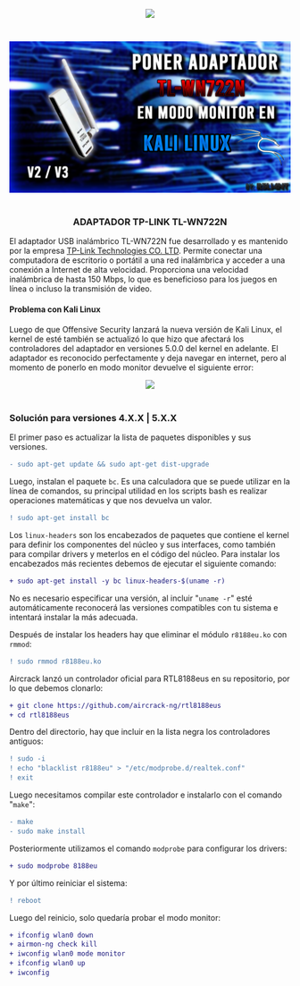 <p align="center">
  <a href="https://github.com/DenverCoder1/readme-typing-svg"><img src="https://readme-typing-svg.herokuapp.com?color=F70000&width=447&lines=TL-WN722N+en+modo+monitor+Kali+Linux"></a>
</p>

<h1 align="center"></h1>

<p align="center">
  <img src="https://github.com/R3LI4NT/articulos/blob/main/Redes/GNU-Linux/img/TL_WN722N.png">
</p>

<h1 align="center"></h1>

<h3 align="center">ADAPTADOR TP-LINK TL-WN722N</h3>
El adaptador USB inalámbrico TL-WN722N fue desarrollado y es mantenido por la empresa <a href="https://www.tp-link.com/us/">TP-Link Technologies CO. LTD</a>. Permite conectar una computadora de escritorio o portátil a una red inalámbrica y acceder a una conexión a Internet de alta velocidad. Proporciona una velocidad inalámbrica de hasta 150 Mbps, lo que es beneficioso para los juegos en línea o incluso la transmisión de video.

#### Problema con Kali Linux
Luego de que Offensive Security lanzará la nueva versión de Kali Linux, el kernel de esté también se actualizó lo que hizo que afectará los controladores del adaptador en versiones 5.0.0 del kernel en adelante. El adaptador es reconocido perfectamente y deja navegar en internet, pero al momento de ponerlo en modo monitor devuelve el siguiente error:

<p align="center">
  <img src="https://user-images.githubusercontent.com/75953873/183257849-f1876da4-cbbc-44ab-acf3-f9cbfbfc4f6e.png">
</p>

<h1 align="center"></h1>

### Solución para versiones 4.X.X | 5.X.X
El primer paso es actualizar la lista de paquetes disponibles y sus versiones.
```diff
- sudo apt-get update && sudo apt-get dist-upgrade
```

Luego, instalan el paquete `bc`. Es una calculadora que se puede utilizar en la línea de comandos, su principal utilidad en los scripts bash es realizar operaciones matemáticas  y que nos devuelva un valor.
```diff
! sudo apt-get install bc
```

Los `linux-headers` son los encabezados de paquetes que contiene el kernel para definir los componentes del núcleo y sus interfaces, como también para compilar drivers y meterlos en el código del núcleo. Para instalar los encabezados más recientes debemos de ejecutar el siguiente comando:
```diff
+ sudo apt-get install -y bc linux-headers-$(uname -r)
```
No es necesario especificar una versión, al incluir "`uname -r`" esté automáticamente reconocerá las versiones compatibles con tu sistema e intentará instalar la más adecuada.

Después de instalar los headers hay que eliminar el módulo `r8188eu.ko` con `rmmod`:
```diff
! sudo rmmod r8188eu.ko
```

Aircrack lanzó un controlador oficial para RTL8188eus en su repositorio, por lo que debemos clonarlo:
```diff
+ git clone https://github.com/aircrack-ng/rtl8188eus
+ cd rtl8188eus
```

Dentro del directorio, hay que incluir en la lista negra los controladores antiguos:
```diff
! sudo -i
! echo "blacklist r8188eu" > "/etc/modprobe.d/realtek.conf"
! exit
```

Luego necesitamos compilar este controlador e instalarlo con el comando "`make`":
```diff
- make
- sudo make install
```

Posteriormente utilizamos el comando `modprobe` para configurar los drivers:
```diff
+ sudo modprobe 8188eu
```

Y por último reiniciar el sistema:
```diff
! reboot
```

Luego del reinicio, solo quedaría probar el modo monitor:
```diff
+ ifconfig wlan0 down
+ airmon-ng check kill
+ iwconfig wlan0 mode monitor
+ ifconfig wlan0 up
+ iwconfig
```
